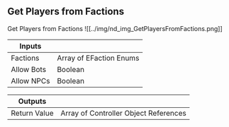 ## Get Players from Factions
Get Players from Factions
![[../img/nd_img_GetPlayersFromFactions.png]]

|Inputs||
|--|--|
| Factions | Array of EFaction Enums |
| Allow Bots | Boolean |
| Allow NPCs | Boolean |

|Outputs||
|--|--|
| Return Value | Array of Controller Object References |
